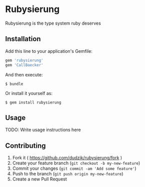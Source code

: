 # Rubysierung

Rubysierung is the type system ruby deserves

## Installation

Add this line to your application's Gemfile:

```ruby
gem 'rubysierung'
gem 'CallBaecker'
```

And then execute:

    $ bundle

Or install it yourself as:

    $ gem install rubysierung

## Usage

TODO: Write usage instructions here

## Contributing

1. Fork it ( https://github.com/dudzik/rubysierung/fork )
2. Create your feature branch (`git checkout -b my-new-feature`)
3. Commit your changes (`git commit -am 'Add some feature'`)
4. Push to the branch (`git push origin my-new-feature`)
5. Create a new Pull Request
